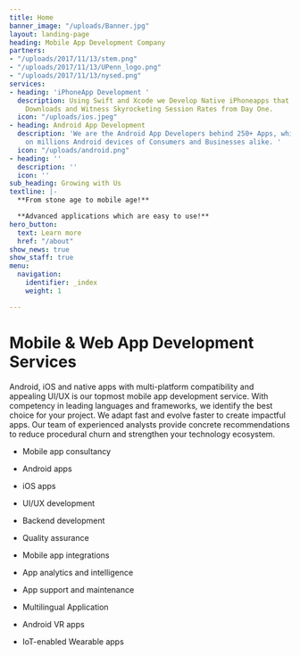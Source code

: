 ```yaml
---
title: Home
banner_image: "/uploads/Banner.jpg"
layout: landing-page
heading: Mobile App Development Company
partners:
- "/uploads/2017/11/13/stem.png"
- "/uploads/2017/11/13/UPenn_logo.png"
- "/uploads/2017/11/13/nysed.png"
services:
- heading: 'iPhoneApp Development '
  description: Using Swift and Xcode we Develop Native iPhoneapps that Get Million
    Downloads and Witness Skyrocketing Session Rates from Day One.
  icon: "/uploads/ios.jpeg"
- heading: Android App Development
  description: 'We are the Android App Developers behind 250+ Apps, which are present
    on millions Android devices of Consumers and Businesses alike. '
  icon: "/uploads/android.png"
- heading: ''
  description: ''
  icon: ''
sub_heading: Growing with Us
textline: |-
  **From stone age to mobile age!**

  **Advanced applications which are easy to use!**
hero_button:
  text: Learn more
  href: "/about"
show_news: true
show_staff: true
menu:
  navigation:
    identifier: _index
    weight: 1

---
```

# Mobile & Web App Development Services

Android, iOS and native apps with multi-platform compatibility and appealing UI/UX is our topmost mobile app development service. With competency in leading languages and frameworks, we identify the best choice for your project. We adapt fast and evolve faster to create impactful apps. Our team of experienced analysts provide concrete recommendations to reduce procedural churn and strengthen your technology ecosystem.

* Mobile app consultancy
* Android apps
* iOS apps
* UI/UX development
* Backend development
* Quality assurance


* Mobile app integrations
* App analytics and intelligence
* App support and maintenance
* Multilingual Application
* Android VR apps
* IoT-enabled Wearable apps